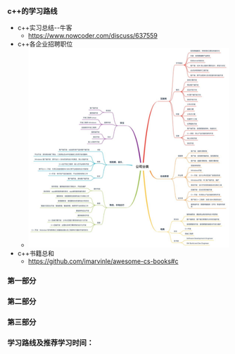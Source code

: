 ### c++的学习路线
* c++实习总结--牛客
  * https://www.nowcoder.com/discuss/637559
* c++各企业招聘职位
  * ![image](https://github.com/tangchengjian-tcj/c-/blob/master/%E5%9B%BE%E7%89%87/c%2B%2B%E8%81%8C%E4%BD%8D.jpg)
* c++书籍总和
  * https://github.com/imarvinle/awesome-cs-books#c 
### 第一部分
### 第二部分
### 第三部分
### 学习路线及推荐学习时间：

